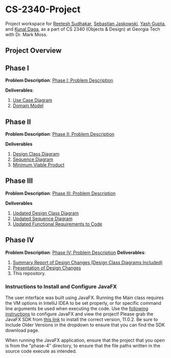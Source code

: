 # CS-2340-Project
Project workspace for [Reetesh Sudhakar](mailto::rsudhakar9@gatech.edu), [Sebastian Jaskowski](mailto::sjaskowski3@gatech.edu), [Yash Gupta](mailto::ygupta46@gatech.edu), and [Kunal Daga](mailto::kdaga7@gatech.edu), as a part of CS 2340 (Objects &amp; Design) at Georgia Tech with Dr. Mark Moss.

## Project Overview

## Phase I
**Problem Description**: [Phase I: Problem Description](https://github.gatech.edu/rsudhakar9/CS-2340-Project/blob/main/resources/phase-i-problem-description.pdf)

**Deliverables**:
1. [Use Case Diagram](https://github.gatech.edu/rsudhakar9/CS-2340-Project/blob/main/phase-1/use-case-diagram.pdf)
2. [Domain Model](https://github.gatech.edu/rsudhakar9/CS-2340-Project/blob/main/phase-1/domain-model.pdf)

## Phase II
**Problem Description**: [Phase II: Problem Description](https://github.gatech.edu/rsudhakar9/CS-2340-Project/blob/main/resources/phase-ii-problem-description.md)

**Deliverables**
1. [Design Class Diagram](https://github.gatech.edu/rsudhakar9/CS-2340-Project/blob/main/phase-2/src/diagram-artifacts/design_class_diagram_team13.pdf)
2. [Sequence Diagram](https://github.gatech.edu/rsudhakar9/CS-2340-Project/blob/main/phase-2/src/diagram-artifacts/sequence_diagram_team13.pdf)
3. [Minimum Viable Product](https://github.gatech.edu/rsudhakar9/CS-2340-Project/tree/main/phase-2)

## Phase III
**Problem Description**: [Phase III: Problem Description](https://github.gatech.edu/rsudhakar9/CS-2340-Project/blob/main/resources/phase-iii-problem-description.md)

**Deliverables**
1. [Updated Design Class Diagram](https://github.gatech.edu/rsudhakar9/CS-2340-Project/blob/main/phase-3/src/diagram-artifacts/design_class_diagram_team13.pdf)
2. [Updated Sequence Diagram](https://github.gatech.edu/rsudhakar9/CS-2340-Project/blob/main/phase-3/src/diagram-artifacts/sequence_diagram_team13.pdf)
3. [Updated Functional Requirements to Code](https://github.gatech.edu/rsudhakar9/CS-2340-Project/tree/main/phase-3)

## Phase IV
**Problem Description**: [Phase IV: Problem Description](https://github.gatech.edu/rsudhakar9/CS-2340-Project/blob/main/resources/phase-iv-problem-description.md)
**Deliverables**:
1. [Summary Report of Design Changes (Design Class Diagrams Included)](https://github.gatech.edu/rsudhakar9/CS-2340-Project/blob/main/phase-4/src/artifact-submissions/report-document-submission.pdf)
2. [Presentation of Design Changes]()
3. This repository.

### Instructions to Install and Configure JavaFX
The user interface was built using JavaFX. Running the Main class requires the VM options in IntelliJ IDEA to be set properly, or for specific command line arguments be used when executing the code. Use the [following instructions](https://github.gatech.edu/rsudhakar9/CS-2340-Project/blob/gui-design/resources/javafx-installation-guide.pdf) to configure JavaFX and view the project! Please grab the JavaFX SDK from [this link](https://gluonhq.com/products/javafx/) to install the correct version, 11.0.2. Be sure to Include Older Versions in the dropdown to ensure that you can find the SDK download page. 

When running the JavaFX application, ensure that the project that you open is from the "phase-4" directory, to ensure that the file paths written in the source code execute as intended. 


